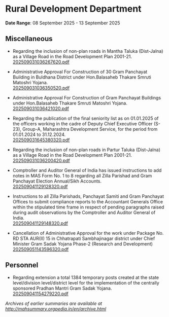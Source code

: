 # Rural Development Department

**Date Range**: 08 September 2025 - 13 September 2025


## Miscellaneous
- Regarding the inclusion of non-plan roads in Mantha Taluka (Dist-Jalna)  as a Village Road in the Road Development Plan 2001-21.\
  [202509031036267620.pdf](https://gr.maharashtra.gov.in/Site/Upload/Government%20Resolutions/English/202509031036267620.pdf)

- Administrative Approval For Construction of 30 Gram Panchayat Building in Buldhana District under Hon.Balasaheb Thakare Smruti Matoshri Yojana.\
  [202509031036350520.pdf](https://gr.maharashtra.gov.in/Site/Upload/Government%20Resolutions/English/202509031036350520.pdf)

- Administrative Approval For Construction of Gram Panchayat Buildings under Hon.Balasaheb Thakare Smruti Matoshri Yojana.\
  [202509031036421020.pdf](https://gr.maharashtra.gov.in/Site/Upload/Government%20Resolutions/English/202509031036421020.pdf)

- Regarding the publication of the final seniority list as on 01.01.2025 of the officers working in the cadre of Deputy Chief Executive Officer (S-23), Group-A, Maharashtra Development Service, for the period from 01.01.2024 to 31.12.2024.\
  [202509031645380320.pdf](https://gr.maharashtra.gov.in/Site/Upload/Government%20Resolutions/English/202509031645380320.pdf)

- Regarding the inclusion of non-plan roads in Partur Taluka (Dist-Jalna)  as a Village Road in the Road Development Plan 2001-21.\
  [202509031036200420.pdf](https://gr.maharashtra.gov.in/Site/Upload/Government%20Resolutions/English/202509031036200420.pdf)

- Comptroller and Auditor General of India has issued instructions to add notes in MAS Form No. 1 to 8 regarding all Zilla Parishad and Gram Panchayat Election Annual/Sikh Accounts.\
  [202509041129128320.pdf](https://gr.maharashtra.gov.in/Site/Upload/Government%20Resolutions/English/202509041129128320.pdf)

- Instructions to all Zilla Parishads, Panchayat Samiti and Gram Panchayat Offices to submit compliance reports to the Accountant Generals Office within the stipulated time frame in respect of pending paragraphs raised during audit observations by the Comptroller and Auditor General of India.\
  [202509041129148320.pdf](https://gr.maharashtra.gov.in/Site/Upload/Government%20Resolutions/English/202509041129148320.pdf)

- Cancellation of Administrative Approval for the work under Package No. RD STA AUR(II) 15 in Chhatrapati Sambhajinagar district under Chief  Minister Gram Sadak Yojana Phase-2  (Research and Development)\
  [202509051143596320.pdf](https://gr.maharashtra.gov.in/Site/Upload/Government%20Resolutions/English/202509051143596320.pdf)

## Personnel
- Regarding extension a total 1384 temporary posts created at the state level/division level/district level for the implementation of the centrally sponsored Pradhan Mantri Gram Sadak Yojana.\
  [202509041154279220.pdf](https://gr.maharashtra.gov.in/Site/Upload/Government%20Resolutions/English/202509041154279220.pdf)


*Archives of earlier summaries are available at http://mahsummary.orgpedia.in/en/archive.html*